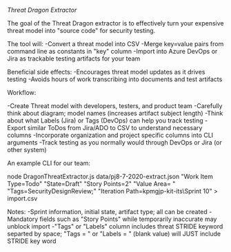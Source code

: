 *Threat Dragon Extractor*

The goal of the Threat Dragon extractor is to effectively turn your expensive 
threat model into "source code" for security testing. 

The tool will:
-Convert a threat model into CSV
-Merge key=value pairs from command line as constants in "key" column
-Import into Azure DevOps or Jira as trackable testing artifacts for your team

Beneficial side effects:
-Encourages threat model updates as it drives testing
-Avoids hours of work transcribing into documents and test artifacts

Workflow:

-Create Threat model with developers, testers, and product team
-Carefully think about diagram; model names (increases artifact subject length)
-Think about what Labels (Jira) or Tags (DevOps) can help you track testing
-Export similar ToDos from Jira/ADO to CSV to understand necessary columns
-Incorporate organization and project specific columns into CLI arguments
-Track testing as you normally would through DevOps or Jira (or other system)

An example CLI for our team:

 node DragonThreatExtractor.js data/pj8-7-2020-extract.json 
 "Work Item Type=Todo" "State=Draft" "Story Points=2" "Value Area= " "Tags=SecurityDesignReview;"
 "Iteration Path=kpmgjp-kit-its\Sprint 10" > import.csv

Notes:
-Sprint information, initial state, artifact type; all can be created
-Mandatory fields such as "Story Points" while temporarily inaccurate may 
unblock import
-"Tags" or "Labels" column includes threat STRIDE keyword separted by space;
"Tags = " or "Labels = " (blank value) will JUST include STRIDE key word








